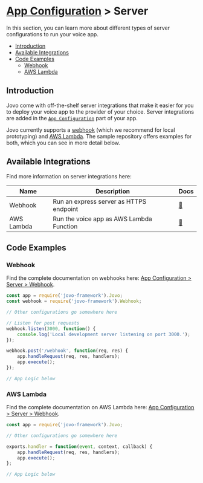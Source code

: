 # [App Configuration](./) > Server

In this section, you can learn more about different types of server configurations to run your voice app.

* [Introduction](#introduction)
* [Available Integrations](#available-integrations)
* [Code Examples](#integrations)
  * [Webhook](#webhook)
  * [AWS Lambda](#aws-lambda)


## Introduction

Jovo come with off-the-shelf server integrations that make it easier for you to deploy your voice app to the provider of your choice. Server integrations are added in the [`App Configuration`](https://github.com/jovotech/jovo-framework-nodejs/tree/master/docs/02_app-configuration) part of your app.

Jovo currently supports a [webhook](#webhook) (which we recommend for local prototyping) and [AWS Lambda](#aws-lambda). The sample repository offers examples for both, which you can see in more detail below.

## Available Integrations

Find more information on server integrations here:

Name | Description | Docs
------------ | ------------- | -------------
Webhook | Run an express server as HTTPS endpoint | [📝](https://github.com/jovotech/jovo-framework-nodejs/tree/master/docs/02_app-configuration/server/webhook.md)
AWS Lambda | Run the voice app as AWS Lambda Function | [📝](https://github.com/jovotech/jovo-framework-nodejs/tree/master/docs/02_app-configuration/server/aws-lambda.md)


## Code Examples

### Webhook

Find the complete documentation on webhooks here: [App Configuration > Server > Webhook](https://github.com/jovotech/jovo-framework-nodejs/tree/master/docs/02_app-configuration/server/webhook.md).

```javascript
const app = require('jovo-framework').Jovo;
const webhook = require('jovo-framework').Webhook;

// Other configurations go somewhere here

// Listen for post requests
webhook.listen(3000, function() {
    console.log('Local development server listening on port 3000.');
});

webhook.post('/webhook', function(req, res) {
    app.handleRequest(req, res, handlers);
    app.execute();
});

// App Logic below
```

### AWS Lambda

Find the complete documentation on AWS Lambda here: [App Configuration > Server > Webhook](https://github.com/jovotech/jovo-framework-nodejs/tree/master/docs/02_app-configuration/server/aws-lambda.md).

```javascript
const app = require('jovo-framework').Jovo;

// Other configurations go somewhere here

exports.handler = function(event, context, callback) {
    app.handleRequest(req, res, handlers);
    app.execute();
};

// App Logic below
```